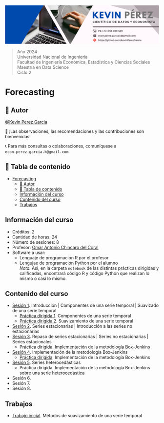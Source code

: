 ![logo](https://github.com/kevinPerezGarcia/kevinPerezGarcia/blob/main/logo.png)

> Año 2024 <br>
Universidad Nacional de Ingeniería <br>
Facultad de Ingeniería Económica, Estadística y Ciencias Sociales <br>
Maestría en Data Science <br>
Ciclo 2

# Forecasting

## 👥 Autor

[@Kevin Perez Garcia](https://www.linkedin.com/in/kevinperezgarcia)

🤝 ¡Las observaciones, las recomendaciones y las contribuciones son bienvenidas!

📞 Para más consultas o colaboraciones, comuníquese a `econ.perez.garcia.k@gmail.com`.

## 📌 Tabla de contenido
- [Forecasting](#forecasting)
  - [👥 Autor](#-autor)
  - [📌 Tabla de contenido](#-tabla-de-contenido)
  - [Información del curso](#información-del-curso)
  - [Contenido del curso](#contenido-del-curso)
  - [Trabajos](#trabajos)

## Información del curso

* Créditos: 2
* Cantidad de horas: 24
* Número de sesiones: 8
* Profesor: [Omar Antonio Chincaro del Coral](https://www.linkedin.com/in/oachincaro/)
* Software a usar:
  * Lenguaje de programación R por el profesor
  * Lengujae de programación Python por el alumno <br>
  *Nota.* Así, en la carpeta `notebook` de las distintas prácticas dirigidas y calificadas, encontrará código R y código Python que realizan lo mismo o casi lo mismo.

## Contenido del curso

* [Sesión 1](./sesion1/). Introducción | Componentes de una serie temporal | Suavizado de una serie temporal
  * [Práctica dirigida 1](/sesion1/pd1/). Componentes de una serie temporal
  * [Práctica dirigida 2](/sesion1/pd2/). Suavizamiento de una serie temporal
* [Sesión 2](./sesion2/). Series estacionarias | Introducción a las series no estacionarias
* [Sesión 3](/sesion3/). Repaso de series estacionarias | Series no estacionarias | Series estacionales
  * [Práctica dirigida](/sesion3/notebooks/code.R). Implementación de la metodología Box-Jenkins
* [Sesión 4](/sesion4/). Implementación de la metodología Box-Jenkins
  * [Práctica dirigida](/sesion4/notebooks/code-alumno.R). Implementación de la metodología Box-Jenkins
* [Sesión 5](/sesion5/). Series heterocedásticas
  * Práctica dirigida. Implementación de la metodología Box-Jenkins sobre una serie heterocedástica
* Sesión 6.
* Sesión 7.
* Sesión 8.

## Trabajos

* [Trabajo inicial](/trabajoInicial/). Métodos de suavizamiento de una serie temporal
